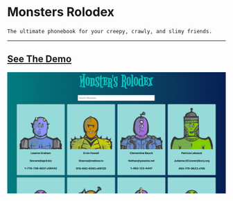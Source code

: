 # Monsters Rolodex

```text
The ultimate phonebook for your creepy, crawly, and slimy friends.
```

---

## [See The Demo](https://jgreen44.github.io/monsters-rolodex/)

![](.README_images/60bdc35d.png)